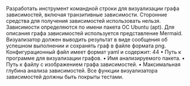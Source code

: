 Разработать инструмент командной строки для визуализации графа 
зависимостей, включая транзитивные зависимости. Сторонние средства для 
получения зависимостей использовать нельзя. 
Зависимости определяются по имени пакета ОС Ubuntu (apt). Для описания 
графа зависимостей используется представление Mermaid. Визуализатор должен 
выводить результат в виде сообщения об успешном выполнении и сохранять граф 
в файле формата png. 
Конфигурационный файл имеет формат yaml и содержит: 
44 
• Путь к программе для визуализации графов. 
• Имя анализируемого пакета. 
• Путь к файлу с изображением графа зависимостей. 
• Максимальная глубина анализа зависимостей. 
Все функции визуализатора зависимостей должны быть покрыты тестами. 

